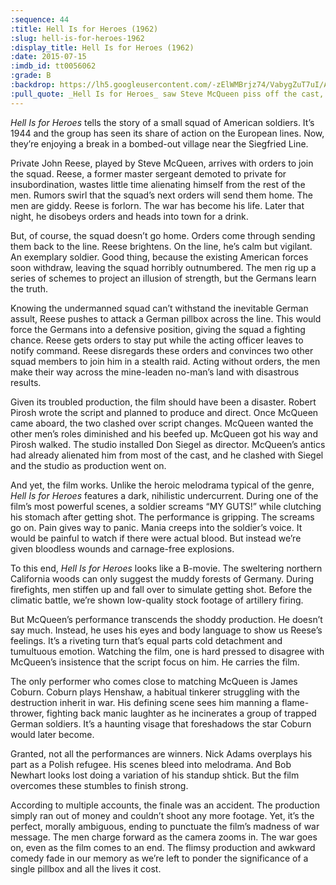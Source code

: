 ```yaml
---
:sequence: 44
:title: Hell Is for Heroes (1962)
:slug: hell-is-for-heroes-1962
:display_title: Hell Is for Heroes (1962)
:date: 2015-07-15
:imdb_id: tt0056062
:grade: B
:backdrop: https://lh5.googleusercontent.com/-zElWMBrjz74/VabygZuT7uI/AAAAAAAAC3o/5M9XI1OPCxk/w1000-rj/hell-is-for-heroes-1962.jpg
:pull_quote: _Hell Is for Heroes_ saw Steve McQueen piss off the cast, crew and studio, yet still make a good movie.
---
```

_Hell Is for Heroes_ tells the story of a small squad of American soldiers. It’s 1944 and the group has seen its share of action on the European lines. Now, they’re enjoying a break in a bombed-out village near the Siegfried Line. 

Private John Reese, played by Steve McQueen, arrives with orders to join the squad. Reese, a former master sergeant demoted to private for insubordination, wastes little time alienating himself from the rest of the men. Rumors swirl that the squad’s next orders will send them home. The men are giddy. Reese is forlorn. The war has become his life. Later that night, he disobeys orders and heads into town for a drink. 

But, of course, the squad doesn’t go home. Orders come through sending them back to the line. Reese brightens. On the line, he’s calm but vigilant. An exemplary soldier. Good thing, because the existing American forces soon withdraw, leaving the squad horribly outnumbered. The men rig up a series of schemes to project an illusion of strength, but the Germans learn the truth.

Knowing the undermanned squad can’t withstand the inevitable German assult, Reese pushes to attack a German pillbox across the line. This would force the Germans into a defensive position, giving the squad a fighting chance. Reese gets orders to stay put while the acting officer leaves to notify command. Reese disregards these orders and convinces two other squad members to join him in a stealth raid. Acting without orders, the men make their way across the mine-leaden no-man’s land with disastrous results.

Given its troubled production, the film should have been a disaster. Robert Pirosh wrote the script and planned to produce and direct. Once McQueen came aboard, the two clashed over script changes. McQueen wanted the other men’s roles diminished and his beefed up. McQueen got his way and Pirosh walked. The studio installed Don Siegel as director. McQueen’s antics had already alienated him from most of the cast, and he clashed with Siegel and the studio as production went on.

And yet, the film works. Unlike the heroic melodrama typical of the genre, _Hell Is for Heroes_ features a dark, nihilistic undercurrent. During one of the film’s most powerful scenes, a soldier screams “MY GUTS!” while clutching his stomach after getting shot. The performance is gripping. The screams go on. Pain gives way to panic. Mania creeps into the soldier’s voice. It would be painful to watch if there were actual blood. But instead we’re given bloodless wounds and carnage-free explosions. 

To this end, _Hell Is for Heroes_ looks like a B-movie. The sweltering northern California woods can only suggest the muddy forests of Germany. During firefights, men stiffen up and fall over to simulate getting shot. Before the climatic battle, we’re shown low-quality stock footage of artillery firing. 

But McQueen’s performance transcends the shoddy production. He doesn’t say much. Instead, he uses his eyes and body language to show us Reese’s feelings. It’s a riveting turn that’s equal parts cold detachment and tumultuous emotion. Watching the film, one is hard pressed to disagree with McQueen’s insistence that the script focus on him. He carries the film.

The only performer who comes close to matching McQueen is James Coburn. Coburn plays Henshaw, a habitual tinkerer struggling with the destruction inherit in war. His defining scene sees him manning a flame-thrower, fighting back manic laughter as he incinerates a group of trapped German soldiers. It’s a haunting visage that foreshadows the star Coburn would later become.

Granted, not all the performances are winners. Nick Adams overplays his part as a Polish refugee. His scenes bleed into melodrama. And Bob Newhart looks lost doing a variation of his standup shtick. But the film overcomes these stumbles to finish strong.

According to multiple accounts, the finale was an accident. The production simply ran out of money and couldn’t shoot any more footage. Yet, it’s the perfect, morally ambiguous, ending to punctuate the film’s madness of war message. The men charge forward as the camera zooms in. The war goes on, even as the film comes to an end. The flimsy production and awkward comedy fade in our memory as we’re left to ponder the significance of a single pillbox and all the lives it cost. 
